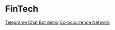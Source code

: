 # FinTech
[Telegrame Chat Bot demo](https://github.com/jiaying777/FinTech/tree/master/Telegram_chatbot)
[Co-occurrence Network](https://github.com/jiaying777/FinTech/tree/master/Co-occurrence%20Network)
